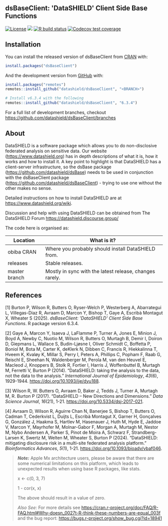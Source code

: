 ## dsBaseClient: 'DataSHIELD' Client Side Base Functions

[![License](https://img.shields.io/badge/License-GPLv3-blue.svg)](https://www.gnu.org/licenses/gpl-3.0.html)
[![](https://www.r-pkg.org/badges/version/dsBaseClient?color=black)](https://cran.r-project.org/package=dsBaseClient)
[![R build
status](https://github.com/datashield/dsBaseClient/workflows/R-CMD-check/badge.svg)](https://github.com/datashield/dsBaseClient/actions)
[![Codecov test coverage](https://codecov.io/gh/datashield/dsBaseClient/graph/badge.svg)](https://app.codecov.io/gh/datashield/dsBaseClient)

## Installation

You can install the released version of dsBaseClient from
[CRAN](https://cran.r-project.org/package=dsBaseClient) with:

``` r
install.packages("dsBaseClient")
```

And the development version from
[GitHub](https://github.com/datashield/dsBaseClient/) with:
<!-- You can install the development version from [GitHub](https://github.com/) with: -->

``` r
install.packages("remotes")
remotes::install_github("datashield/dsBaseClient", "<BRANCH>")

# Install v6.3.4 with the following
remotes::install_github("datashield/dsBaseClient", "6.3.4")
```

For a full list of development branches, checkout https://github.com/datashield/dsBaseClient/branches


## About

DataSHIELD is a software package which allows you to do non-disclosive federated analysis on sensitive data. Our website (https://www.datashield.org) has in depth descriptions of what it is, how it works and how to install it. A key point to highlight is that DataSHIELD has a client-server infrastructure, so the dsBase package (https://github.com/datashield/dsBase) needs to be used in conjunction with the dsBaseClient package (https://github.com/datashield/dsBaseClient) - trying to use one without the other makes no sense.

Detailed instructions on how to install DataSHIELD are at https://www.datashield.org/wiki.

Discussion and help with using DataSHIELD can be obtained from The DataSHIELD Forum https://datashield.discourse.group/

The code here is organised as:

| Location                     | What is it? |
| ---------------------------- | ------------| 
| obiba CRAN                   | Where you probably should install DataSHIELD from. |
| releases                     | Stable releases. |
| master branch                | Mostly in sync with the latest release, changes rarely. |

## References

[1] Burton P, Wilson R, Butters O, Ryser-Welch P, Westerberg A, Abarrategui L, Villegas-Diaz R,
  Avraam D, Marcon Y, Bishop T, Gaye A, Escribà Montagut X, Wheater S (2025). 
  _dsBaseClient: 'DataSHIELD' Client Side Base Functions_. R package version 6.3.4.

[2] Gaye A, Marcon Y, Isaeva J, LaFlamme P, Turner A, Jones E, Minion J, Boyd A, Newby C, Nuotio
  M, Wilson R, Butters O, Murtagh B, Demir I, Doiron D, Giepmans L, Wallace S, Budin-Ljøsne I,
  Oliver Schmidt C, Boffetta P, Boniol M, Bota M, Carter K, deKlerk N, Dibben C, Francis R,
  Hiekkalinna T, Hveem K, Kvaløy K, Millar S, Perry I, Peters A, Phillips C, Popham F, Raab G,
  Reischl E, Sheehan N, Waldenberger M, Perola M, van den Heuvel E, Macleod J, Knoppers B,
  Stolk R, Fortier I, Harris J, Woffenbuttel B, Murtagh M, Ferretti V, Burton P (2014).
  “DataSHIELD: taking the analysis to the data, not the data to the analysis.” _International
  Journal of Epidemiology_, *43*(6), 1929-1944. <https://doi.org/10.1093/ije/dyu188>.

[3] Wilson R, W. Butters O, Avraam D, Baker J, Tedds J, Turner A, Murtagh M, R. Burton P (2017).
  “DataSHIELD – New Directions and Dimensions.” _Data Science Journal_, *16*(21), 1-21.
  <https://doi.org/10.5334/dsj-2017-021>.

[4] Avraam D, Wilson R, Aguirre Chan N, Banerjee S, Bishop T, Butters O, Cadman T, Cederkvist L,
  Duijts L, Escribà Montagut X, Garner H, Gonçalves G, González J, Haakma S, Hartlev M,
  Hasenauer J, Huth M, Hyde E, Jaddoe V, Marcon Y, Mayrhofer M, Molnar-Gabor F, Morgan A,
  Murtagh M, Nestor M, Nybo Andersen A, Parker S, Pinot de Moira A, Schwarz F,
  Strandberg-Larsen K, Swertz M, Welten M, Wheater S, Burton P (2024). “DataSHIELD:
  mitigating disclosure risk in a multi-site federated analysis platform.” _Bioinformatics
  Advances_, *5*(1), 1-21. <https://doi.org/10.1093/bioadv/vbaf046>.

> **_Note:_** Apple Mx architecture users, please be aware that there are some numerical limitations on this platform, which leads to unexpected results when using base R packages, like stats​.
>
> x <- c(0, 3, 7)
>
> 1 - cor(x, x)​
>
> The above should result in a value of zero.
>
> _Also See:_ For more details see https://cran.r-project.org/doc/FAQ/R-FAQ.html#Why-doesn_0027t-R-think-these-numbers-are-equal_003f and the bug report: https://bugs.r-project.org/show_bug.cgi?id=18941
